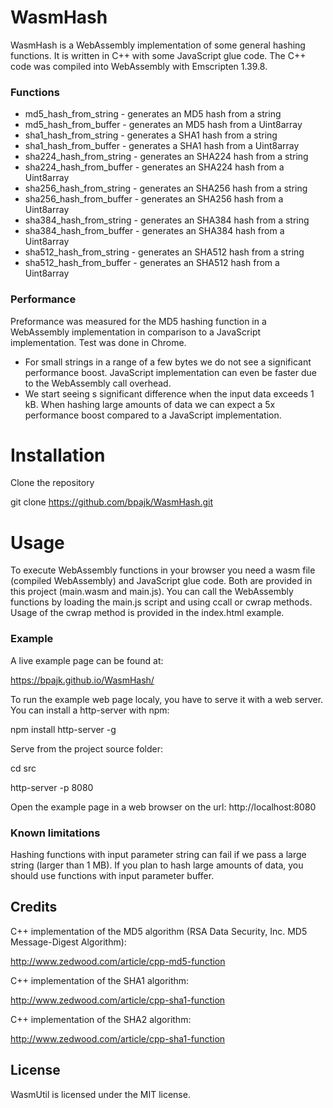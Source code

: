 # WasmHash
WasmHash is a WebAssembly implementation of some general hashing functions. It is written in C++ with some JavaScript glue code. The C++ code was compiled into WebAssembly with Emscripten 1.39.8.

### Functions
 - md5_hash_from_string - generates an MD5 hash from a string
 - md5_hash_from_buffer - generates an MD5 hash from a Uint8array
 - sha1_hash_from_string - generates a SHA1 hash from a string
 - sha1_hash_from_buffer - generates a SHA1 hash from a Uint8array
 - sha224_hash_from_string - generates an SHA224 hash from a string
 - sha224_hash_from_buffer - generates an SHA224 hash from a Uint8array
 - sha256_hash_from_string - generates an SHA256 hash from a string
 - sha256_hash_from_buffer - generates an SHA256 hash from a Uint8array
 - sha384_hash_from_string - generates an SHA384 hash from a string
 - sha384_hash_from_buffer - generates an SHA384 hash from a Uint8array
 - sha512_hash_from_string - generates an SHA512 hash from a string
 - sha512_hash_from_buffer - generates an SHA512 hash from a Uint8array
 
### Performance
 Preformance was measured for the MD5 hashing function in a WebAssembly implementation in comparison to a JavaScript implementation. Test was done in Chrome.
 - For small strings in a range of a few bytes we do not see a significant performance boost. JavaScript implementation can even be faster due to the WebAssembly call overhead.
 - We start seeing s significant difference when the input data exceeds 1 kB. When hashing large amounts of data we can expect a 5x performance boost compared to a JavaScript implementation.
 
# Installation
Clone the repository

git clone https://github.com/bpajk/WasmHash.git

# Usage
To execute WebAssembly functions in your browser you need a wasm file (compiled WebAssembly) and JavaScript glue code. Both are provided in this project (main.wasm and main.js). You can call the WebAssembly functions by loading the main.js script and using ccall or cwrap methods. Usage of the cwrap method is provided in the index.html example.

### Example
A live example page can be found at:

https://bpajk.github.io/WasmHash/

To run the example web page localy, you have to serve it with a web server. You can install a http-server with npm:

npm install http-server -g

Serve from the project source folder:

cd src

http-server -p 8080

Open the example page in a web browser on the url: http://localhost:8080

### Known limitations
Hashing functions with input parameter string can fail if we pass a large string (larger than 1 MB). If you plan to hash large amounts of data, you should use functions with input parameter buffer.

## Credits
C++ implementation of the MD5 algorithm (RSA Data Security, Inc. MD5 Message-Digest Algorithm):

http://www.zedwood.com/article/cpp-md5-function

C++ implementation of the SHA1 algorithm:

http://www.zedwood.com/article/cpp-sha1-function

C++ implementation of the SHA2 algorithm:

http://www.zedwood.com/article/cpp-sha1-function

## License
WasmUtil is licensed under the MIT license.
